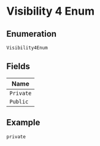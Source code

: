 
# Visibility 4 Enum

## Enumeration

`Visibility4Enum`

## Fields

| Name |
|  --- |
| `Private` |
| `Public` |

## Example

```
private
```

